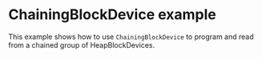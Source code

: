 # ChainingBlockDevice example

This example shows how to use `ChainingBlockDevice` to program and read from a chained group of HeapBlockDevices.
